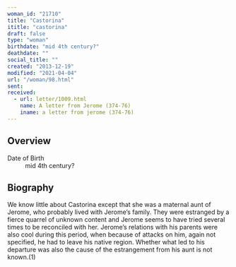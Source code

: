```yaml
---
woman_id: "21710"
title: "Castorina"
ititle: "castorina"
draft: false
type: "woman"
birthdate: "mid 4th century?"
deathdate: ""
social_title: ""
created: "2013-12-19"
modified: "2021-04-04"
url: "/woman/98.html"
sent:
received:
  - url: letter/1009.html
    name: A letter from Jerome (374-76)
    iname: a letter from jerome (374-76)
---
```

<h2 class="mt-4">Overview</h2><dt>Date of Birth</dt><dd>mid 4th century?</dd><h2 class="mt-4">Biography</h2>We know little about Castorina except that she was a maternal aunt of Jerome, who probably lived with Jerome’s family.   They were estranged by a fierce quarrel of unknown content and  Jerome seems to have tried several times to be reconciled with her.  Jerome’s relations with his parents were also cool during this period, when because of attacks on him, again not specified, he had to leave his native region.  Whether what led to his departure was also the cause of the estrangement from his aunt is not known.(1) 